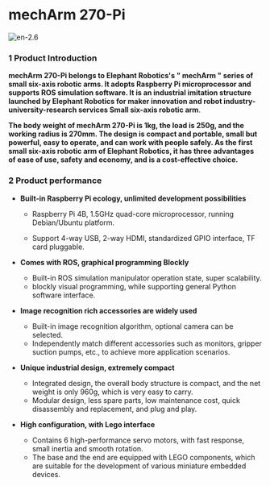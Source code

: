 #  mechArm 270-Pi

![en-2.6](../../resourse/2-serialproduct/mecharm/2.6.png)

### 1 **Product Introduction**

**mechArm 270-Pi belongs to Elephant Robotics's " mechArm " series of small six-axis robotic arms. It adopts Raspberry Pi microprocessor and supports ROS simulation software. It is an industrial imitation structure launched by Elephant Robotics for maker innovation and robot industry-university-research services Small six-axis robotic arm**.

**The body weight of mechArm 270-Pi is 1kg, the load is 250g, and the working radius is 270mm. The design is compact and portable, small but powerful, easy to operate, and can work with people safely. As the first small six-axis robotic arm of Elephant Robotics, it has three advantages of ease of use, safety and economy, and is a cost-effective choice.**




### 2 **Product performance**

* **Built-in Raspberry Pi ecology, unlimited development possibilities**
  * Raspberry Pi 4B, 1.5GHz quad-core microprocessor, running Debian/Ubuntu platform.
  
  * Support 4-way USB, 2-way HDMI, standardized GPIO interface, TF card pluggable.
  
* **Comes with ROS, graphical programming Blockly**
  * Built-in ROS simulation manipulator operation state, super scalability.
  * blockly visual programming, while supporting general Python software interface.

* **Image recognition rich accessories are widely used**
  * Built-in image recognition algorithm, optional camera can be selected.
  * Independently match different accessories such as monitors, gripper suction pumps, etc., to achieve more application scenarios.

* **Unique industrial design, extremely compact**
  * Integrated design, the overall body structure is compact, and the net weight is only 960g, which is very easy to carry.
  * Modular design, less spare parts, low maintenance cost, quick disassembly and replacement, and plug and play.

* **High configuration, with Lego interface**
  * Contains 6 high-performance servo motors, with fast response, small inertia and smooth rotation.
  * The base and the end are equipped with LEGO components, which are suitable for the development of various miniature embedded devices.
